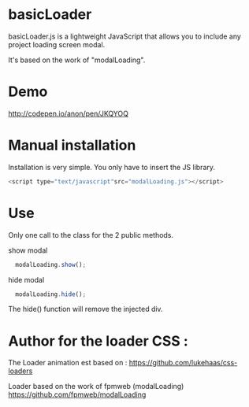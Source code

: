 basicLoader
=========

basicLoader.js is a lightweight JavaScript that allows you to include any project loading screen modal.

It's based on the work of "modalLoading".

Demo
=========

http://codepen.io/anon/pen/JKQYOQ


Manual installation
=========

Installation is very simple. You only have to insert the JS library.

```js
<script type="text/javascript"src="modalLoading.js"></script>
```

Use
=========

Only one call to the class for the 2 public methods.

show modal

```js
  modalLoading.show();
```

hide modal
```js
  modalLoading.hide();
```

The hide() function will remove the injected div.

Author for the loader CSS :
=========
The Loader animation est based on :
https://github.com/lukehaas/css-loaders

Loader based on the work of fpmweb (modalLoading)
https://github.com/fpmweb/modalLoading



